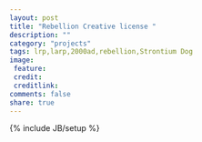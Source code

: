 ```yaml
---
layout: post
title: "Rebellion Creative license "
description: ""
category: "projects"
tags: lrp,larp,2000ad,rebellion,Strontium Dog
image:
 feature: 
 credit:
 creditlink:
comments: false
share: true
---
```

{% include JB/setup %}
